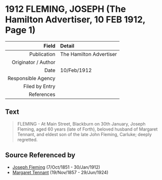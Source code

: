 ﻿---
layout: page
permalink: /sources/s36696584
---

# 1912 FLEMING, JOSEPH (The Hamilton Advertiser, 10 FEB 1912, Page 1)

Field | Detail
---:|:---
Publication | The Hamilton Advertiser
Originator / Author | 
Date | 10/Feb/1912
Responsible Agency | 
Filed by Entry | 
References | 

## Text

> FLEMING - At Main Street, Blackburn on 30th January, Joseph Fleming, aged 60 years (late of Forth), beloved husband of Margaret Tennant, and eldest son of the late John Fleming, Carluke; deeply regretted.
>

## Source Referenced by

* [Joseph Fleming](../people/@57117702@-joseph-fleming-b1851-10-7-d1912-1-30.md) (7/Oct/1851 - 30/Jan/1912)
* [Margaret Tennant](../people/@14002910@-margaret-tennant-b1857-11-19-d1924-6-29.md) (19/Nov/1857 - 29/Jun/1924)
